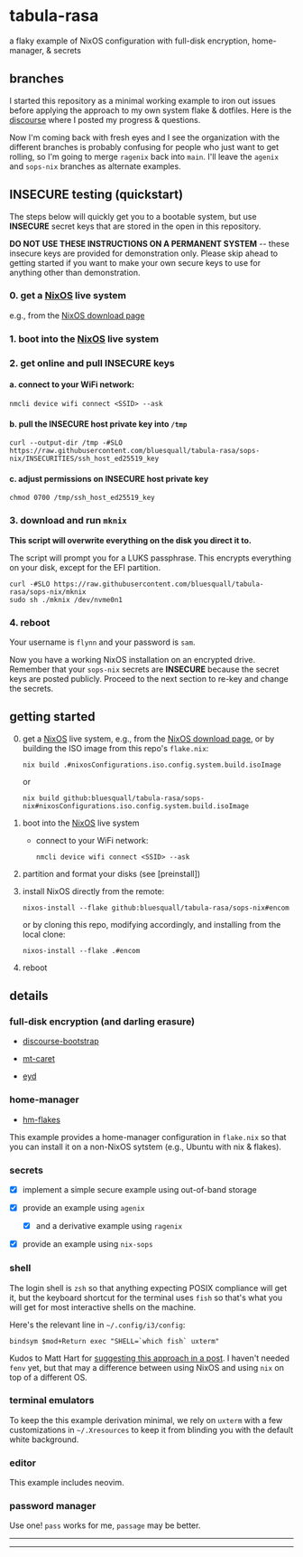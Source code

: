 # tabula-rasa

a flaky example of NixOS configuration with full-disk encryption, home-manager, & secrets

## branches

I started this repository as a minimal working example to iron out issues
before applying the approach to my own system flake & dotfiles. Here is the
[discourse][discourse-bootstrap] where I posted my progress & questions.

Now I'm coming back with fresh eyes and I see the organization with the
different branches is probably confusing for people who just want to get
rolling, so I'm going to merge `ragenix` back into `main`. I'll leave the
`agenix` and `sops-nix` branches as alternate examples.

## INSECURE testing (quickstart)

The steps below will quickly get you to a bootable system, but use **INSECURE**
secret keys that are stored in the open in this repository.

**DO NOT USE THESE INSTRUCTIONS ON A PERMANENT SYSTEM** -- these insecure keys
are provided for demonstration only. Please skip ahead to getting started if
you want to make your own secure keys to use for anything other than
demonstration.

### 0. get a [NixOS] live system

e.g., from the [NixOS download page]

### 1. boot into the [NixOS] live system

### 2. get online and pull INSECURE keys

#### a. connect to your WiFi network:

`nmcli device wifi connect <SSID> --ask`
   
#### b. pull the INSECURE host private key into `/tmp`

```shell
curl --output-dir /tmp -#SLO https://raw.githubusercontent.com/bluesquall/tabula-rasa/sops-nix/INSECURITIES/ssh_host_ed25519_key
```
#### c. adjust permissions on INSECURE host private key

```shell
chmod 0700 /tmp/ssh_host_ed25519_key
```

### 3. download and run `mknix`

**This script will overwrite everything on the disk you direct it to.**

The script will prompt you for a LUKS passphrase. This encrypts everything on
your disk, except for the EFI partition.

```shell
curl -#SLO https://raw.githubusercontent.com/bluesquall/tabula-rasa/sops-nix/mknix
sudo sh ./mknix /dev/nvme0n1
```

### 4. reboot

Your username is `flynn` and your password is `sam`.

Now you have a working NixOS installation on an encrypted drive. Remember that
your `sops-nix`	secrets are **INSECURE** because the secret keys are posted
publicly. Proceed to the next section to re-key and change the secrets.

## getting started

0. get a [NixOS] live system, e.g., from the [NixOS download page], or by
   building the ISO image from this repo's `flake.nix`:

   `nix build .#nixosConfigurations.iso.config.system.build.isoImage`

   or

   `nix build github:bluesquall/tabula-rasa/sops-nix#nixosConfigurations.iso.config.system.build.isoImage`

1. boot into the [NixOS] live system

   - connect to your WiFi network:

     `nmcli device wifi connect <SSID> --ask`

2. partition and format your disks (see [preinstall])

3. install NixOS directly from the remote:

      `nixos-install --flake github:bluesquall/tabula-rasa/sops-nix#encom`

   or by cloning this repo, modifying accordingly, and installing from the
   local clone:

      `nixos-install --flake .#encom`

4. reboot


## details

### full-disk encryption (and darling erasure)

- [discourse-bootstrap]

- [mt-caret]

- [eyd]

### home-manager

- [hm-flakes]

This example provides a home-manager configuration in `flake.nix` so that
you can install it on a non-NixOS sytstem (e.g., Ubuntu with nix & flakes).

### secrets

  - [x] implement a simple secure example using out-of-band storage

  - [x] provide an example using `agenix`

    - [x] and a derivative example using `ragenix`

  - [x] provide an example using `nix-sops`

### shell

The login shell is `zsh` so that anything expecting POSIX compliance will
get it, but the keyboard shortcut for the terminal uses `fish` so that's
what you will get for most interactive shells on the machine.

Here's the relevant line in `~/.config/i3/config`:

```
bindsym $mod+Return exec "SHELL=`which fish` uxterm"
```

Kudos to Matt Hart for [suggesting this approach in a post][fish-n-nix]. I
haven't needed `fenv` yet, but that may a difference between using NixOS and
using `nix` on top of a different OS.

### terminal emulators

To keep the this example derivation minimal, we rely on `uxterm` with a few
customizations in `~/.Xresources` to keep it from blinding you with the
default white background.

### editor

This example includes neovim.

### password manager

Use one! `pass` works for me, `passage` may be better.

_____________
[^1]: Obviously, use a more secure password than `sam`. And if you are
      adapting this repo on Ubuntu before you generate your own live disk,
      you may need to `apt install whois` to get `mkpasswd`.
_____________

[NixOS]: https://nixos.org
[NixOS download page]: https://nixos.org/download.html
[discourse-bootstrap]: https://discourse.nixos.org/t/bootstrap-fresh-install-using-agenix-for-secrets-management/
[mt-caret]: https://mt-caret.github.io/blog/posts/2020-06-29-optin-state.html
[eyd]: https://grahamc.com/blog/erase-your-darlings
[fish-n-nix]: https://mjhart.netlify.app/posts/2020-03-14-nix-and-fish.html
[hm-flakes]: https://dee.underscore.world/blog/home-manager-flakes/
